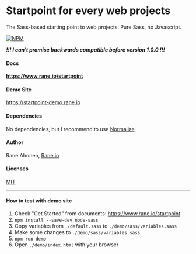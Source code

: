 # Startpoint for every web projects

The Sass-based starting point to web projects. Pure Sass, no Javascript.

[![NPM](https://nodei.co/npm/startpoint-sass.png?compact=true)](https://nodei.co/npm/startpoint-sass/)

***!!! I can't promise backwards compatible before version 1.0.0 !!!***


#### Docs
**https://www.rane.io/startpoint**


#### Demo Site
https://startpoint-demo.rane.io


#### Dependencies
No dependencies, but I recommend to use [Normalize](https://necolas.github.io/normalize.css/)


#### Author
Rane Ahonen, [Rane.io](https://www.rane.io)


#### Licenses
[MIT](https://spdx.org/licenses/MIT.html)

---

#### How to test with demo site

1. Check "Get Started" from documents: https://www.rane.io/startpoint
1. `npm install --save-dev node-sass`
1. Copy variables from `./default.sass` to `./demo/sass/variables.sass`
1. Make some changes to `./demo/sass/variables.sass`
1. `npm run demo`
1. Open `./demo/index.html` with your browser
